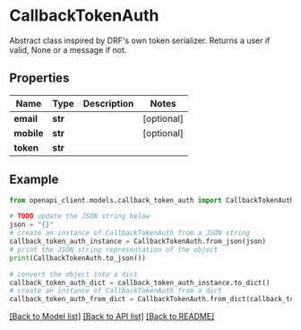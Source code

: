 # CallbackTokenAuth

Abstract class inspired by DRF's own token serializer. Returns a user if valid, None or a message if not.

## Properties

Name | Type | Description | Notes
------------ | ------------- | ------------- | -------------
**email** | **str** |  | [optional] 
**mobile** | **str** |  | [optional] 
**token** | **str** |  | 

## Example

```python
from openapi_client.models.callback_token_auth import CallbackTokenAuth

# TODO update the JSON string below
json = "{}"
# create an instance of CallbackTokenAuth from a JSON string
callback_token_auth_instance = CallbackTokenAuth.from_json(json)
# print the JSON string representation of the object
print(CallbackTokenAuth.to_json())

# convert the object into a dict
callback_token_auth_dict = callback_token_auth_instance.to_dict()
# create an instance of CallbackTokenAuth from a dict
callback_token_auth_from_dict = CallbackTokenAuth.from_dict(callback_token_auth_dict)
```
[[Back to Model list]](../README.md#documentation-for-models) [[Back to API list]](../README.md#documentation-for-api-endpoints) [[Back to README]](../README.md)


